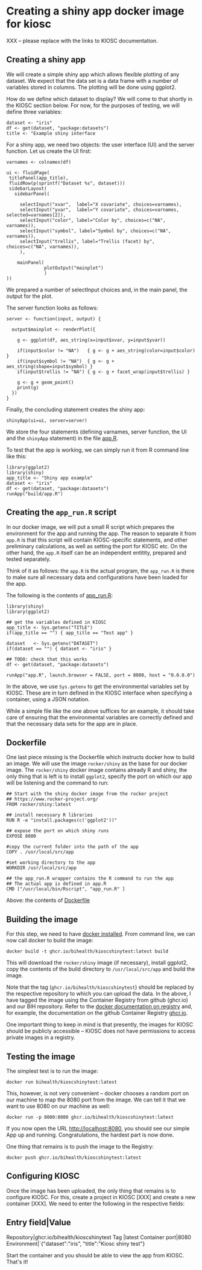 # Creating a shiny app docker image for kiosc

XXX – please replace with the links to KIOSC documentation.


## Creating a shiny app

We will create a simple shiny app which allows flexible plotting of any
dataset. We expect that the data set is a data frame with a number of
variables stored in columns. The plotting will be done using ggplot2.

How do we define which dataset to display? We will come to that shortly in
the KIOSC section below. For now, for the purposes of testing, we will
define three variables:

```
dataset <- "iris"
df <- get(dataset, "package:datasets")
title <- "Example shiny interface
```

For a shiny app, we need two objects: the user interface (UI) and the
server function. Let us create the UI first:

```
varnames <- colnames(df)

ui <- fluidPage(
 titlePanel(app_title),
 fluidRow(p(sprintf("Dataset %s", dataset)))
 sidebarLayout(
   sidebarPanel(

     selectInput("xvar",  label="X covariate", choices=varnames),
     selectInput("yvar",  label="Y covariate", choices=varnames, selected=varnames[2]),
     selectInput("color", label="Color by", choices=c("NA", varnames)),
     selectInput("symbol", label="Symbol by", choices=c("NA", varnames)),
     selectInput("trellis", label="Trellis (facet) by", choices=c("NA", varnames)),
     ),

    mainPanel(
              plotOutput("mainplot")
              )
))
```

We prepared a number of selectInput choices and, in the main panel, the
output for the plot.

The server function looks as follows:

```
server <- function(input, output) {

  output$mainplot <- renderPlot({

    g <- ggplot(df, aes_string(x=input$xvar, y=input$yvar))

    if(input$color != "NA")   { g <- g + aes_string(color=input$color) }
    if(input$symbol != "NA")  { g <- g + aes_string(shape=input$symbol) }
    if(input$trellis != "NA") { g <- g + facet_wrap(input$trellis) }
   
    g <- g + geom_point()
    print(g)
  })
}
```

Finally, the concluding statement creates the shiny app:

```
shinyApp(ui=ui, server=server)
```

We store the four statements (defining varnames, server function, the
UI and the `shinyApp` statement) in the file [app.R](build/app.R).

To test that the app is working, we can simply run it from R command line
like this:

```
library(ggplot2)
library(shiny)
app_title <- "Shiny app example"
dataset <- "iris"
df <- get(dataset, "package:datasets")
runApp("build/app.R")
```

## Creating the `app_run.R` script

In our docker image, we will put a small R script which prepares the
environment for the app and running the app. The reason to separate it from
`app.R` is that this script will contain KIOSC-specific statements, and
other preliminary calculations, as well as setting the port for KIOSC etc.
On the other hand, the `app.R` itself can be an independent entitity,
prepared and tested separately.

Think of it as follows: the `app.R` is the actual program, the `app_run.R`
is there to make sure all necessary data and configurations have been
loaded for the app.

The following is the contents of [app_run.R](build/app_run.R):

```
library(shiny)
library(ggplot2)

## get the variables defined in KIOSC
app_title <- Sys.getenv("TITLE")
if(app_title == "") { app_title == "Test app" }

dataset   <- Sys.getenv("DATASET")
if(dataset == "") { dataset <- "iris" } 

## TODO: check that this works
df <- get(dataset, "package:datasets")

runApp("app.R", launch.browser = FALSE, port = 8080, host = "0.0.0.0")
```

In the above, we use `Sys.getenv` to get the environmental variables set by
KIOSC. These are in turn defined in the KIOSC interface when specifying a
container, using a JSON notation.

While a simple file like the one above suffices for an example, it should
take care of ensuring that the environmental variables are correctly
defined and that the necessary data sets for the app are in place.

## Dockerfile

One last piece missing is the Dockerfile which instructs docker how to
build an image. We will use the image `rocker/shiny` as the base for our
docker image. The `rocker/shiny` docker image contains already R and shiny,
the only thing that is left is to install `ggplot2`, specify the port on
which our app will be listening and the command to run:

```
## Start with the shiny docker image from the rocker project
## https://www.rocker-project.org/
FROM rocker/shiny:latest

## install necessary R libraries
RUN R -e "install.packages(c('ggplot2'))"

## expose the port on which shiny runs
EXPOSE 8080

#copy the current folder into the path of the app
COPY . /usr/local/src/app

#set working directory to the app
WORKDIR /usr/local/src/app

## the app_run.R wrapper contains the R command to run the app
## The actual app is defined in app.R
CMD ["/usr/local/bin/Rscript", "app_run.R" ]
```

Above: the contents of [Dockerfile](build/Dockerfile)

## Building the image

For this step, we need to have [docker installed](https://docs.docker.com/get-docker/). 
From command line, we can now call docker to build the image:

```
docker build -t ghcr.io/bihealth/kioscshinytest:latest build
```

This will download the `rocker/shiny` image (if necessary), install
ggplot2, copy the contents of the build directory to `/usr/local/src/app`
and build the image. 

Note that the tag (`ghcr.io/bihealth/kioscshinytest`) should be replaced by the
respective repository to which you can upload the data. 
In the above, I have tagged the image using the
Container Registry from github (ghcr.io) and our BIH repository.
Refer to the
[docker documentation on registry](https://docs.docker.com/registry/) and,
for example, the documentation on the github Container Registry
[ghcr.io](https://docs.github.com/en/packages/working-with-a-github-packages-registry/working-with-the-container-registry).

One important thing to keep in mind is that presently, the images for KIOSC
should be publicly accessible – KIOSC does not have permissions to access
private images in a registry.

## Testing the image

The simplest test is to run the image:

```
docker run bihealth/kioscshinytest:latest
```

This, however, is not very convenient – docker chooses a random port on our
machine to map the 8080 port from the image. We can tell it that we want to
use 8080 on our machine as well:

```
docker run -p 8080:8080 ghcr.io/bihealth/kioscshinytest:latest
```

If you now open the URL [http://localhost:8080](http://localhost:8080), you
should see our simple App up and running. Congratulations, the hardest part
is now done.

One thing that remains is to push the image to the Registry:

```
docker push ghcr.io/bihealth/kioscshinytest:latest
```

## Configuring KIOSC

Once the image has been uploaded, the only thing that remains is to
configure KIOSC. For this, create a project in KIOSC [XXX] and create a new
container [XXX]. We need to enter the following in the respective fields:

Entry field|Value
-------------------
Repository|ghcr.io/bihealth/kioscshinytest
Tag       |latest
Container port|8080
Environment|`{"dataset":"iris", "title":"Kiosc shiny test"}

Start the container and you should be able to view the app from KIOSC.
That's it!
